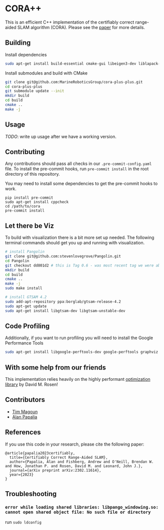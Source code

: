 # CORA++

This is an efficient C++ implementation of the certifiably correct range-aided
SLAM algorithm (CORA). Please see the [paper](https://arxiv.org/abs/2302.11614)
for more details.

## Building

Install dependencies
```bash
sudo apt-get install build-essential cmake-gui libeigen3-dev liblapack-dev libblas-dev libsuitesparse-dev -y
```

Install submodules and build with CMake
```bash
git clone git@github.com:MarineRoboticsGroup/cora-plus-plus.git
cd cora-plus-plus
git submodule update --init
mkdir build
cd build
cmake ..
make -j
```

## Usage

*TODO*: write up usage after we have a working version.

## Contributing

Any contributions should pass all checks in our `.pre-commit-config.yaml` file.
To install the pre-commit hooks, run `pre-commit install` in the root directory
of this repository.

You may need to install some dependencies to get the pre-commit hooks to work.

```
pip install pre-commit
sudo apt-get install cppcheck
cd /path/to/cora
pre-commit install
```

## Let there be Viz

To build with visualization there is a bit more set up needed. The following
terminal commands should get you up and running with visualization.

```bash
# install Pangolin
git clone git@github.com:stevenlovegrove/Pangolin.git
cd Pangolin
git checkout dd801d2 # this is Tag 0.6 - was most recent tag we were able to build
mkdir build
cd build
cmake ..
make -j
sudo make install

# install GTSAM 4.2
sudo add-apt-repository ppa:borglab/gtsam-release-4.2
sudo apt-get update
sudo apt-get install libgtsam-dev libgtsam-unstable-dev
```

## Code Profiling

Additionally, if you want to run profiling you will need to install the Google
Performance Tools

```bash
sudo apt-get install libgoogle-perftools-dev google-perftools graphviz
```

## With some help from our friends

This implementation relies heavily on the highly performant [optimization
library](https://github.com/david-m-rosen/Optimization) by David M. Rosen!


## Contributors

* [Tim Magoun](https://www.linkedin.com/in/timmagoun/)
* [Alan Papalia](https://alanpapalia.github.io/)


## References

If you use this code in your research, please cite the following paper:

```
@article{papalia2023certifiably,
  title={Certifiably Correct Range-Aided SLAM},
  author={Papalia, Alan and Fishberg, Andrew and O'Neill, Brendan W. and How, Jonathan P. and Rosen, David M. and Leonard, John J.},
  journal={arXiv preprint arXiv:2302.11614},
  year={2023}
}
```

## Troubleshooting

### `error while loading shared libraries: libpango_windowing.so: cannot open shared object file: No such file or directory`

run `sudo ldconfig`
